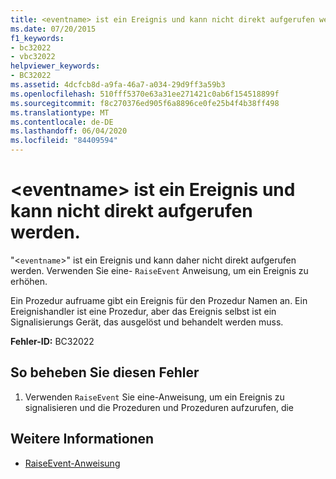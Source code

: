 ```yaml
---
title: <eventname> ist ein Ereignis und kann nicht direkt aufgerufen werden.
ms.date: 07/20/2015
f1_keywords:
- bc32022
- vbc32022
helpviewer_keywords:
- BC32022
ms.assetid: 4dcfcb8d-a9fa-46a7-a034-29d9ff3a59b3
ms.openlocfilehash: 510fff5370e63a31ee271421c0ab6f154518899f
ms.sourcegitcommit: f8c270376ed905f6a8896ce0fe25b4f4b38ff498
ms.translationtype: MT
ms.contentlocale: de-DE
ms.lasthandoff: 06/04/2020
ms.locfileid: "84409594"
---
```

# <a name="eventname-is-an-event-and-cannot-be-called-directly"></a>\<eventname> ist ein Ereignis und kann nicht direkt aufgerufen werden.
"<`eventname`>" ist ein Ereignis und kann daher nicht direkt aufgerufen werden. Verwenden Sie eine- `RaiseEvent` Anweisung, um ein Ereignis zu erhöhen.  
  
 Ein Prozedur aufruame gibt ein Ereignis für den Prozedur Namen an. Ein Ereignishandler ist eine Prozedur, aber das Ereignis selbst ist ein Signalisierungs Gerät, das ausgelöst und behandelt werden muss.  
  
 **Fehler-ID:** BC32022  
  
## <a name="to-correct-this-error"></a>So beheben Sie diesen Fehler  
  
1. Verwenden `RaiseEvent` Sie eine-Anweisung, um ein Ereignis zu signalisieren und die Prozeduren und Prozeduren aufzurufen, die  
  
## <a name="see-also"></a>Weitere Informationen

- [RaiseEvent-Anweisung](../statements/raiseevent-statement.md)
